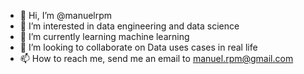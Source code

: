 - 👋 Hi, I’m @manuelrpm
- 👀 I’m interested in data engineering and data science 
- 🌱 I’m currently learning machine learning
- 💞️ I’m looking to collaborate on Data uses cases in real life
- 📫 How to reach me, send me an email to manuel.rpm@gmail.com 

<!---
manuelrpm/manuelrpm is a ✨ special ✨ repository because its `README.md` (this file) appears on your GitHub profile.
You can click the Preview link to take a look at your changes.
--->
